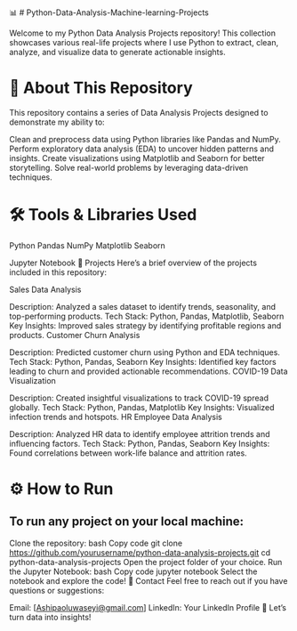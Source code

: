 📊 # Python-Data-Analysis-Machine-learning-Projects

Welcome to my Python Data Analysis Projects repository! This collection showcases various real-life projects where I use Python to extract, clean, analyze, and visualize data to generate actionable insights.

# 📌 About This Repository
This repository contains a series of Data Analysis Projects designed to demonstrate my ability to:

Clean and preprocess data using Python libraries like Pandas and NumPy.
Perform exploratory data analysis (EDA) to uncover hidden patterns and insights.
Create visualizations using Matplotlib and Seaborn for better storytelling.
Solve real-world problems by leveraging data-driven techniques.

# 🛠 Tools & Libraries Used
Python
Pandas
NumPy
Matplotlib
Seaborn

Jupyter Notebook
🚀 Projects
Here’s a brief overview of the projects included in this repository:

Sales Data Analysis

Description: Analyzed a sales dataset to identify trends, seasonality, and top-performing products.
Tech Stack: Python, Pandas, Matplotlib, Seaborn
Key Insights: Improved sales strategy by identifying profitable regions and products.
Customer Churn Analysis

Description: Predicted customer churn using Python and EDA techniques.
Tech Stack: Python, Pandas, Seaborn
Key Insights: Identified key factors leading to churn and provided actionable recommendations.
COVID-19 Data Visualization

Description: Created insightful visualizations to track COVID-19 spread globally.
Tech Stack: Python, Pandas, Matplotlib
Key Insights: Visualized infection trends and hotspots.
HR Employee Data Analysis

Description: Analyzed HR data to identify employee attrition trends and influencing factors.
Tech Stack: Python, Pandas, Seaborn
Key Insights: Found correlations between work-life balance and attrition rates.

# ⚙️ How to Run
## To run any project on your local machine:

Clone the repository:
bash
Copy code
git clone https://github.com/yourusername/python-data-analysis-projects.git
cd python-data-analysis-projects
Open the project folder of your choice.
Run the Jupyter Notebook:
bash
Copy code
jupyter notebook
Select the notebook and explore the code!
🤝 Contact
Feel free to reach out if you have questions or suggestions:

Email: [Ashipaoluwaseyi@gmail.com]
LinkedIn: Your LinkedIn Profile
🚀 Let’s turn data into insights!

